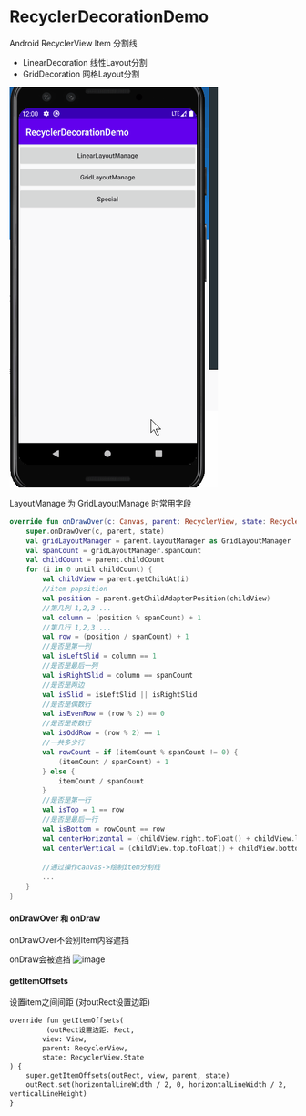 # RecyclerDecorationDemo
Android RecyclerView Item 分割线

- LinearDecoration 线性Layout分割
- GridDecoration 网格Layout分割

![image](img/itemdecoration.gif)

LayoutManage 为 GridLayoutManage 时常用字段
```kotlin
override fun onDrawOver(c: Canvas, parent: RecyclerView, state: RecyclerView.State) {
    super.onDrawOver(c, parent, state)
    val gridLayoutManager = parent.layoutManager as GridLayoutManager
    val spanCount = gridLayoutManager.spanCount
    val childCount = parent.childCount
    for (i in 0 until childCount) {
        val childView = parent.getChildAt(i)
        //item popsition
        val position = parent.getChildAdapterPosition(childView)
        //第几列 1,2,3 ...
        val column = (position % spanCount) + 1
        //第几行 1,2,3 ...
        val row = (position / spanCount) + 1
        //是否是第一列
        val isLeftSlid = column == 1
        //是否是最后一列
        val isRightSlid = column == spanCount
        //是否是两边
        val isSlid = isLeftSlid || isRightSlid
        //是否是偶数行
        val isEvenRow = (row % 2) == 0
        //是否是奇数行
        val isOddRow = (row % 2) == 1
        //一共多少行
        val rowCount = if (itemCount % spanCount != 0) {
            (itemCount / spanCount) + 1
        } else {
            itemCount / spanCount
        }
        //是否是第一行
        val isTop = 1 == row
        //是否是最后一行
        val isBottom = rowCount == row
        val centerHorizontal = (childView.right.toFloat() + childView.left.toFloat()) / 2
        val centerVertical = (childView.top.toFloat() + childView.bottom.toFloat()) / 2val childView = parent.getChildAt(i)
        
        //通过操作canvas->绘制item分割线
        ...
    }
}

```
#### onDrawOver 和 onDraw

onDrawOver不会别Item内容遮挡

onDraw会被遮挡
![image](https://upload-images.jianshu.io/upload_images/1638147-9e8a8158237c005c.png?imageMogr2/auto-orient/strip|imageView2/2/w/548/format/webp)

#### getItemOffsets

设置item之间间距 (对outRect设置边距)
```
override fun getItemOffsets(
         (outRect设置边距: Rect,
        view: View,
        parent: RecyclerView,
        state: RecyclerView.State
) {
    super.getItemOffsets(outRect, view, parent, state)
    outRect.set(horizontalLineWidth / 2, 0, horizontalLineWidth / 2, verticalLineHeight)
}
```
